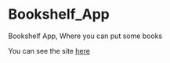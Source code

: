 # Bookshelf_App
Bookshelf App, Where you can put some books

You can see the site [here](https://razaqhimawan.github.io/Bookshelf_App/)
